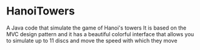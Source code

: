 # HanoiTowers
A Java code that simulate the game of Hanoi's towers
It is based on the MVC design pattern and it has a beautiful colorful interface that allows you to simulate up to 11 discs and move the speed with which they move
